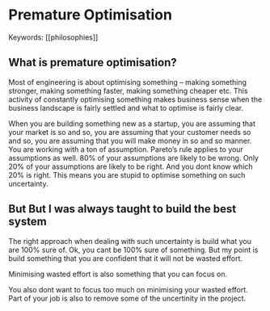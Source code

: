 # Premature Optimisation
Keywords: [[philosophies]]

## What is premature optimisation? 
Most of engineering is about optimising something – making something stronger, making something faster, making something cheaper etc. This activity of constantly optimising something makes business sense when the business landscape is fairly settled and what to optimise is fairly clear.

When you are building something new as a startup, you are assuming that your market is so and so, you are assuming that your customer needs so and so, you are assuming that you will make money in so and so manner. You are working with a ton of assumption. Pareto’s rule applies to your assumptions as well. 80% of your assumptions are likely to be wrong. Only 20% of your assumptions are likely to be right. And you dont know which 20% is right. This means you are stupid to optimise something on such uncertainty.

## But But I was always taught to build the best system
The right approach when dealing with such uncertainty is build what you are 100% sure of. Ok, you cant be 100% sure of something. But my point is build something that you are confident that it will not be wasted effort.

Minimising wasted effort is also something that you can focus on.

You also dont want to focus too much on minimising your wasted effort. Part of your job is also to remove some of the uncertinity in the project.


